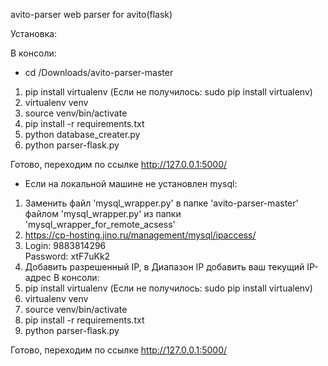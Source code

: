 avito-parser
web parser for avito(flask)

Установка:

В консоли:
- cd /Downloads/avito-parser-master
1) pip install virtualenv (Если не получилось: sudo pip install virtualenv)
2) virtualenv venv
3) source venv/bin/activate
4) pip install -r requirements.txt
5) python database_creater.py
6) python parser-flask.py

Готово, переходим по ссылке http://127.0.0.1:5000/

- Если на локальной машине не установлен mysql:
1) Заменить файл 'mysql_wrapper.py' в папке 'avito-parser-master' файлом 'mysql_wrapper.py' из папки 'mysql_wrapper_for_remote_acsess'
2) https://cp-hosting.jino.ru/management/mysql/ipaccess/
3) Login: 9883814296    
   Password: xtF7uKk2
4) Добавить разрешенный IP, в Диапазон IP добавить ваш текущий IP-адрес
В консоли:
5) pip install virtualenv (Если не получилось: sudo pip install virtualenv)
6) virtualenv venv
7) source venv/bin/activate
8) pip install -r requirements.txt
6) python parser-flask.py

Готово, переходим по ссылке http://127.0.0.1:5000/
